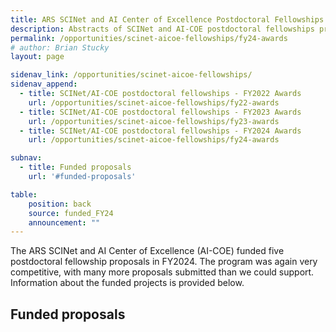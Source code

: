 ```yaml
---
title: ARS SCINet and AI Center of Excellence Postdoctoral Fellowships Program - FY2024 Awards
description: Abstracts of SCINet and AI-COE postdoctoral fellowships proposals funded in FY2024.
permalink: /opportunities/scinet-aicoe-fellowships/fy24-awards
# author: Brian Stucky 
layout: page

sidenav_link: /opportunities/scinet-aicoe-fellowships/
sidenav_append: 
  - title: SCINet/AI-COE postdoctoral fellowships - FY2022 Awards
    url: /opportunities/scinet-aicoe-fellowships/fy22-awards
  - title: SCINet/AI-COE postdoctoral fellowships - FY2023 Awards
    url: /opportunities/scinet-aicoe-fellowships/fy23-awards
  - title: SCINet/AI-COE postdoctoral fellowships - FY2024 Awards
    url: /opportunities/scinet-aicoe-fellowships/fy24-awards

subnav:
  - title: Funded proposals
    url: '#funded-proposals'

table:
    position: back
    source: funded_FY24
    announcement: ""
---
```


The ARS SCINet and AI Center of Excellence (AI-COE) funded five postdoctoral fellowship proposals in FY2024. The program was again very competitive, with many more proposals submitted than we could support.  Information about the funded projects is provided below.

## Funded proposals

